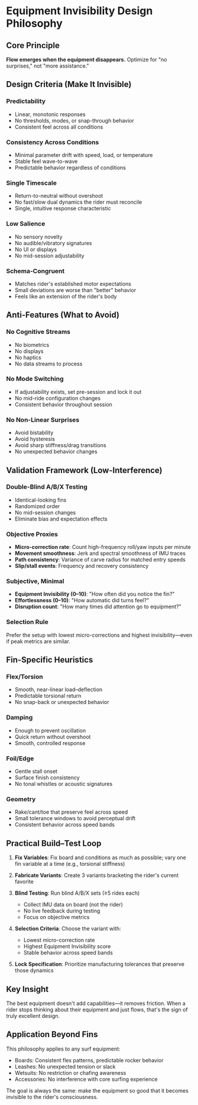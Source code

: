 # Equipment Invisibility Design Philosophy

## Core Principle
**Flow emerges when the equipment disappears.** Optimize for "no surprises," not "more assistance."

## Design Criteria (Make It Invisible)

### Predictability
- Linear, monotonic responses
- No thresholds, modes, or snap-through behavior
- Consistent feel across all conditions

### Consistency Across Conditions
- Minimal parameter drift with speed, load, or temperature
- Stable feel wave-to-wave
- Predictable behavior regardless of conditions

### Single Timescale
- Return-to-neutral without overshoot
- No fast/slow dual dynamics the rider must reconcile
- Single, intuitive response characteristic

### Low Salience
- No sensory novelty
- No audible/vibratory signatures
- No UI or displays
- No mid-session adjustability

### Schema-Congruent
- Matches rider's established motor expectations
- Small deviations are worse than "better" behavior
- Feels like an extension of the rider's body

## Anti-Features (What to Avoid)

### No Cognitive Streams
- No biometrics
- No displays
- No haptics
- No data streams to process

### No Mode Switching
- If adjustability exists, set pre-session and lock it out
- No mid-ride configuration changes
- Consistent behavior throughout session

### No Non-Linear Surprises
- Avoid bistability
- Avoid hysteresis
- Avoid sharp stiffness/drag transitions
- No unexpected behavior changes

## Validation Framework (Low-Interference)

### Double-Blind A/B/X Testing
- Identical-looking fins
- Randomized order
- No mid-session changes
- Eliminate bias and expectation effects

### Objective Proxies
- **Micro-correction rate**: Count high-frequency roll/yaw inputs per minute
- **Movement smoothness**: Jerk and spectral smoothness of IMU traces
- **Path consistency**: Variance of carve radius for matched entry speeds
- **Slip/stall events**: Frequency and recovery consistency

### Subjective, Minimal
- **Equipment Invisibility (0–10)**: "How often did you notice the fin?"
- **Effortlessness (0–10)**: "How automatic did turns feel?"
- **Disruption count**: "How many times did attention go to equipment?"

### Selection Rule
Prefer the setup with lowest micro-corrections and highest invisibility—even if peak metrics are similar.

## Fin-Specific Heuristics

### Flex/Torsion
- Smooth, near-linear load–deflection
- Predictable torsional return
- No snap-back or unexpected behavior

### Damping
- Enough to prevent oscillation
- Quick return without overshoot
- Smooth, controlled response

### Foil/Edge
- Gentle stall onset
- Surface finish consistency
- No tonal whistles or acoustic signatures

### Geometry
- Rake/cant/toe that preserve feel across speed
- Small tolerance windows to avoid perceptual drift
- Consistent behavior across speed bands

## Practical Build–Test Loop

1. **Fix Variables**: Fix board and conditions as much as possible; vary one fin variable at a time (e.g., torsional stiffness)

2. **Fabricate Variants**: Create 3 variants bracketing the rider's current favorite

3. **Blind Testing**: Run blind A/B/X sets (≥5 rides each)
   - Collect IMU data on board (not the rider)
   - No live feedback during testing
   - Focus on objective metrics

4. **Selection Criteria**: Choose the variant with:
   - Lowest micro-correction rate
   - Highest Equipment Invisibility score
   - Stable behavior across speed bands

5. **Lock Specification**: Prioritize manufacturing tolerances that preserve those dynamics

## Key Insight
The best equipment doesn't add capabilities—it removes friction. When a rider stops thinking about their equipment and just flows, that's the sign of truly excellent design.

## Application Beyond Fins
This philosophy applies to any surf equipment:
- Boards: Consistent flex patterns, predictable rocker behavior
- Leashes: No unexpected tension or slack
- Wetsuits: No restriction or chafing awareness
- Accessories: No interference with core surfing experience

The goal is always the same: make the equipment so good that it becomes invisible to the rider's consciousness.